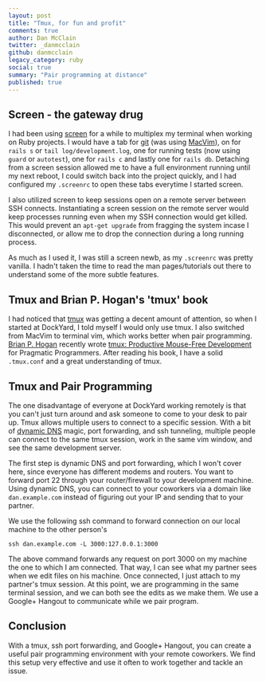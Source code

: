 ```yaml
---
layout: post
title: "Tmux, for fun and profit"
comments: true
author: Dan McClain
twitter: _danmcclain
github: danmcclain
legacy_category: ruby
social: true
summary: "Pair programming at distance"
published: true
---
```


## Screen - the gateway drug ##

I had been using [screen](http://www.gnu.org/software/screen) for a while to multiplex my terminal when
working on Ruby projects.  I would have a tab for
[git](http://git-scm.org) (was using [MacVim](http://code.google.com/p/macvim/)), on for `rails s` or `tail
log/development.log`, one for running tests (now using `guard` or
`autotest`), one for `rails c` and lastly one for `rails db`. Detaching
from a screen session allowed me to have a full environment running
until my next reboot, I could switch back into the project quickly, and
I had configured my `.screenrc` to open these tabs everytime I started
screen.

I also utilized screen to keep sessions open on a remote server between
SSH connects. Instantiating a screen session on the remote server
would keep processes running even when my SSH connection would get
killed. This would prevent an `apt-get upgrade` from fragging the system
incase I disconnected, or allow me to drop the connection during a long
running process.

As much as I used it, I was still a screen newb, as my `.screenrc` was
pretty vanilla. I hadn't taken the time to read the man
pages/tutorials out there to understand some of the more subtle
features.

## Tmux and Brian P. Hogan's 'tmux' book ##

I had noticed that [tmux](http://tmux.sourceforge.net) was getting a decent amount of attention, so
when I started at DockYard, I told myself I would only use tmux.  I also
switched from MacVim to terminal vim, which works better when pair
programming.  [Brian P. Hogan](http://www.bphogan.com) recently wrote
[tmux: Productive Mouse-Free Development](http://pragprog.com/book/bhtmux/tmux) for Pragmatic Programmers.  After reading his book, I have a solid `.tmux.conf` and a great understanding of tmux.

## Tmux and Pair Programming ##

The one disadvantage of everyone at DockYard working remotely is that you can't
just turn around and ask someone to come to your desk to pair up. Tmux
allows multiple users to connect to a specific session.  With a bit of
[dynamic DNS](http://en.wikipedia.org/wiki/Dynamic_DNS) magic, port forwarding, and ssh tunneling, multiple people
can connect to the same tmux session, work in the same vim window, and
see the same development server.

The first step is dynamic DNS and port forwarding, which I won't cover
here, since everyone has different modems and routers. You want to
forward port 22 through your router/firewall to your development
machine. Using dynamic DNS, you can connect to your coworkers via a
domain like `dan.example.com` instead of figuring out your IP and
sending that to your partner.

We use the following ssh command to forward connection on our local
machine to the other person's

```
ssh dan.example.com -L 3000:127.0.0.1:3000
```

The above command forwards any request on port 3000 on my machine the
one to which I am connected. That way, I can see what my partner sees
when we edit files on his machine.  Once connected, I just attach to my
partner's tmux session.  At this point, we are programming in the same
terminal session, and we can both see the edits as we make them.  We use
a Google+ Hangout to communicate while we pair program.

## Conclusion

With a tmux, ssh port forwarding, and Google+ Hangout, you can create a
useful pair programming environment with your remote coworkers.  We find
this setup very effective and use it often to work together and tackle
an issue.
